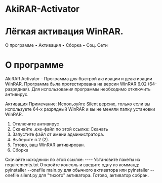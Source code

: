 # AkiRAR-Activator

# Лёгкая активация WinRAR.
О программе • Активация • Сборка • Соц. Сети

# О программе
AkiRAR Activator - Программа для быстрой активации и деактивации WinRAR. Программа была протестирована на версии WinRAR 6.02 (64-разрядная). Для использования программы необходимо отключить антивирус.

Активация
Примечание: Используйте Silent версию, только если вы используете 64-х разрядный WinRAR и вы не меняли папку установки WinRAR.

1. Отключите антивирус
2. Скачайте .ехе-файл по этой ссылке: Скачать
3. Запустите файл от имени администратора.
4. Выберите п.2 (2).
5. Готово, ваш WinRAR активирован.
6. Сборка

Скачайте исходники по этой ссылке: ----
Установите пакеты из requirements.txt
Откройте консоль и введите одну из комманд: pyinstaller --onefile main.py для обычного активатора или pyinstaller --onefile silent.py для "тихого" активатора.
Готово, активатор собран.
